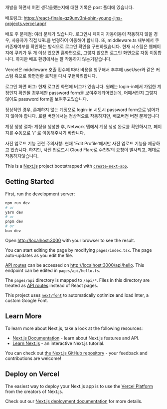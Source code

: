 개발을 하면서 어떤 생각을했는지에 대한 기록은 post 폴더에 있습니다.

배포링크: https://react-finale-qz9unv3ni-shin-young-jins-projects.vercel.app/

배포 후 문제점: 여러 문제가 있습니다.
로그인시 페이지 자동이동이 작동하지 않을 경우, 사용자가 직접 URL을 변경하여 이동해야 합니다.
또, middleware.ts 내부에서 쿠키존재여부를 확인하는 방식으로 로그인 확인을 구현하였습니다.
현재 시스템은 웹페이지에 쿠키가 두 개 이상 있으면 홈화면으로, 그렇지 않으면 로그인 화면으로 자동 이동합니다.
하지만 배포 환경에서는 잘 작동하지 않는거같습니다.

Vercel은 middleware 호출 횟수에 따라 비용을 청구해서
추후에 useUser와 같은 커스텀 훅으로 화면전환 로직을 다시 구현하려합니다.

로그인 화면 버그: 현재 로그인 화면에 버그가 있습니다.
원래는 login-in에서 가입한 계정인지 확인될 경우에만 password form을 보여주게되어있는데,
어째서인지 그렇지 않아도 password form을 보여주고있습니다.

정상적인 경우, 존재하지 않는 계정으로 login-in 시도시 password form으로 넘어가지 않아야 합니다. 로컬 버전에서는 정상적으로 작동하지만, 배포버전 버전 문제입니다

계정 생성 절차: 계정을 생성한 후, Network 탭에서 계정 생성 완료를 확인하시고, 페이지를 수동으로 '/' 로 이동해주시기 바랍니다.

사진 업로드 기능 관련 주의사항: 현재 'Edit Profile'에서만 사진 업로드 기능을 제공하고 있습니다.
하지만, 사진 업로드시 Cloud Flare로 수천발의 요청이 발사되고, 제대로  작동하지않습니다.


This is a [Next.js](https://nextjs.org/) project bootstrapped with [`create-next-app`](https://github.com/vercel/next.js/tree/canary/packages/create-next-app).

## Getting Started

First, run the development server:

```bash
npm run dev
# or
yarn dev
# or
pnpm dev
# or
bun dev
```

Open [http://localhost:3000](http://localhost:3000) with your browser to see the result.

You can start editing the page by modifying `pages/index.tsx`. The page auto-updates as you edit the file.

[API routes](https://nextjs.org/docs/api-routes/introduction) can be accessed on [http://localhost:3000/api/hello](http://localhost:3000/api/hello). This endpoint can be edited in `pages/api/hello.ts`.

The `pages/api` directory is mapped to `/api/*`. Files in this directory are treated as [API routes](https://nextjs.org/docs/api-routes/introduction) instead of React pages.

This project uses [`next/font`](https://nextjs.org/docs/basic-features/font-optimization) to automatically optimize and load Inter, a custom Google Font.

## Learn More

To learn more about Next.js, take a look at the following resources:

- [Next.js Documentation](https://nextjs.org/docs) - learn about Next.js features and API.
- [Learn Next.js](https://nextjs.org/learn) - an interactive Next.js tutorial.

You can check out [the Next.js GitHub repository](https://github.com/vercel/next.js/) - your feedback and contributions are welcome!

## Deploy on Vercel

The easiest way to deploy your Next.js app is to use the [Vercel Platform](https://vercel.com/new?utm_medium=default-template&filter=next.js&utm_source=create-next-app&utm_campaign=create-next-app-readme) from the creators of Next.js.

Check out our [Next.js deployment documentation](https://nextjs.org/docs/deployment) for more details.
